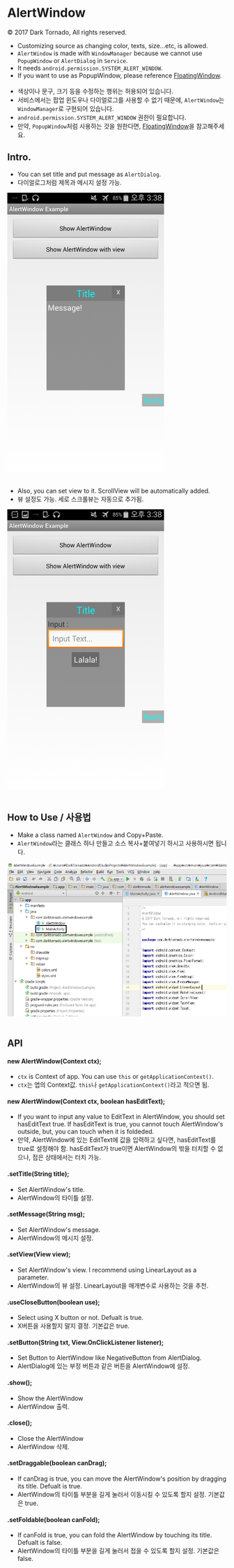 # AlertWindow

© 2017 Dark Tornado, All rights reserved.

* Customizing source as changing color, texts, size...etc, is allowed.
* `AlertWindow` is made with `WindowManager` because we cannot use `PopupWindow` or `AlertDialog` in `Service`.
* It needs `android.permission.SYSTEM_ALERT_WINDOW`.
* If you want to use as PopupWindow, please reference [FloatingWindow](https://github.com/DarkTornado/FloatingWindow).
<br><br>
* 색상이나 문구, 크기 등을 수정하는 행위는 허용되어 있습니다.
* 서비스에서는 팝업 윈도우나 다이얼로그를 사용할 수 없기 때문에, `AlertWindow`는 `WindowManager`로 구현되어 있습니다.
* `android.permission.SYSTEM_ALERT_WINDOW` 권한이 필요합니다.
* 만약, `PopupWindow`처럼 사용하는 것을 원한다면, [FloatingWindow](https://github.com/DarkTornado/FloatingWindow)을 참고해주세요.

## Intro.
* You can set title and put message as `AlertDialog`.
* 다이얼로그처럼 제목과 메시지 설정 가능.
<img src="https://raw.githubusercontent.com/DarkTornado/AlertWindow/master/Example_Image_2.png" width="360">
<br><br>

* Also, you can set view to it. ScrollView will be automatically added.
* 뷰 설정도 가능. 세로 스크롤뷰는 자동으로 추가됨.

<img src="https://raw.githubusercontent.com/DarkTornado/AlertWindow/master/Example_Image_3.png" width="360">
<br><br>

## How to Use / 사용법
* Make a class named `AlertWindow` and Copy+Paste.
* `AlertWindow`라는 클래스 하나 만들고 소스 복사+붙여넣기 하시고 사용하시면 됩니다.
<img src="https://raw.githubusercontent.com/DarkTornado/AlertWindow/master/Example_Image_4.png" width="720">
<br><br>

## API

#### new AlertWindow(Context ctx);
* `ctx` is Context of app. You can use `this` or `getApplicationContext()`.
* `ctx`는 앱의 Context값. `this`나 `getApplicationContext()`라고 적으면 됨.

#### new AlertWindow(Context ctx, boolean hasEditText);
* If you want to input any value to EditText in AlertWindow, you should set hasEditText true. If hasEditText is true, you cannot touch AlertWindow's outside, but, you can touch when it is foldeded.
* 만약, AlertWindow에 있는 EditText에 값을 입력하고 싶다면, hasEditText를 true로 설정해야 함. hasEditText가 true이면 AlertWindow의 밖을 터치할 수 없으나, 접은 상태에서는 터치 가능.


#### .setTitle(String title);
* Set AlertWindow's title.
* AlertWindow의 타이틀 설정.

#### .setMessage(String msg);
* Set AlertWindow's message.
* AlertWindow의 메시지 설정.

#### .setView(View view);
* Set AlertWindow's view. I recommend using LinearLayout as a parameter.
* AlertWindow의 뷰 설정. LinearLayout을 매개변수로 사용하는 것을 추천.

#### .useCloseButton(boolean use);
* Select using X button or not. Defualt is true.
* X버튼을 사용할지 말지 결정. 기본값은 true.

#### .setButton(String txt, View.OnClickListener listener);
* Set Button to AlertWindow like NegativeButton from AlertDialog.
* AlertDialog에 있는 부정 버튼과 같은 버튼을 AlertWindow에 설정.

#### .show();
* Show the AlertWindow
* AlertWindow 출력.

#### .close();
* Close the AlertWindow
* AlertWindow 삭제.

#### .setDraggable(boolean canDrag);
* If canDrag is true, you can move the AlertWindow's position by dragging its title. Defualt is true.
* AlertWindow의 타이틀 부분을 길게 눌러서 이동시킬 수 있도록 할지 설정. 기본값은 true.

#### .setFoldable(boolean canFold);
* If canFold is true, you can fold the AlertWindow by touching its title. Defualt is false.
* AlertWindow의 타이틀 부분을 길게 눌러서 접을 수 있도록 할지 설정. 기본값은 false.

